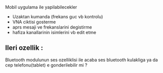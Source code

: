 Mobil uygulama ile yapilabilecekler
- Uzaktan kumanda (frekans guc vb kontrolu)
- VNA ciktisi gosterme
- aprs mesaji ve frekanslarini degistirme
- hafiza kanallarinin isimlerini vb edit etme

Ileri ozellik :
---------------
Bluetooth modulunun ses ozelliklisi ile acaba ses bluetooth kulakliga ya da cep telefonu(tablet) e gonderilebilir mi ?


